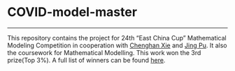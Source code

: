 # COVID-model-master
---
This repository contains the project for 24th “East China Cup” Mathematical Modeling Competition in cooperation with [Chenghan Xie](https://github.com/whatevermybaby) and [Jing Pu](https://steamcommunity.com/profiles/76561199082552216/). It also the coursework for Mathematical Modelling. This work won the 3rd prize(Top 3%). A full list of winners can be found [here](https://www.saikr.com/c/nd/9275).
